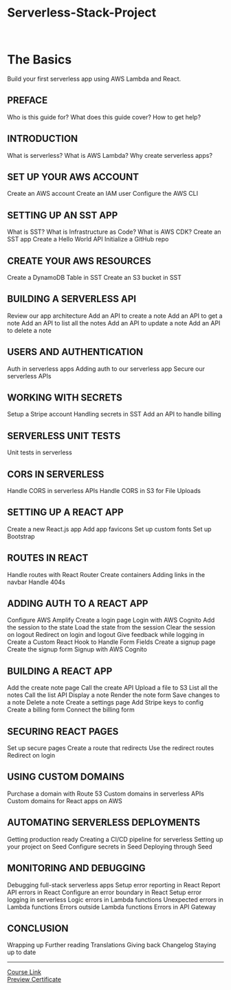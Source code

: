 # Serverless-Stack-Project
<br>

# The Basics
Build your first serverless app using AWS Lambda and React.

## PREFACE
Who is this guide for?
What does this guide cover?
How to get help?
## INTRODUCTION
What is serverless?
What is AWS Lambda?
Why create serverless apps?
## SET UP YOUR AWS ACCOUNT
Create an AWS account
Create an IAM user
Configure the AWS CLI
## SETTING UP AN SST APP
What is SST?
What is Infrastructure as Code?
What is AWS CDK?
Create an SST app
Create a Hello World API
Initialize a GitHub repo
## CREATE YOUR AWS RESOURCES
Create a DynamoDB Table in SST
Create an S3 bucket in SST
## BUILDING A SERVERLESS API
Review our app architecture
Add an API to create a note
Add an API to get a note
Add an API to list all the notes
Add an API to update a note
Add an API to delete a note
## USERS AND AUTHENTICATION
Auth in serverless apps
Adding auth to our serverless app
Secure our serverless APIs
## WORKING WITH SECRETS
Setup a Stripe account
Handling secrets in SST
Add an API to handle billing
## SERVERLESS UNIT TESTS
Unit tests in serverless
## CORS IN SERVERLESS
Handle CORS in serverless APIs
Handle CORS in S3 for File Uploads
## SETTING UP A REACT APP
Create a new React.js app
Add app favicons
Set up custom fonts
Set up Bootstrap
## ROUTES IN REACT
Handle routes with React Router
Create containers
Adding links in the navbar
Handle 404s
## ADDING AUTH TO A REACT APP
Configure AWS Amplify
Create a login page
Login with AWS Cognito
Add the session to the state
Load the state from the session
Clear the session on logout
Redirect on login and logout
Give feedback while logging in
Create a Custom React Hook to Handle Form Fields
Create a signup page
Create the signup form
Signup with AWS Cognito
## BUILDING A REACT APP
Add the create note page
Call the create API
Upload a file to S3
List all the notes
Call the list API
Display a note
Render the note form
Save changes to a note
Delete a note
Create a settings page
Add Stripe keys to config
Create a billing form
Connect the billing form
## SECURING REACT PAGES
Set up secure pages
Create a route that redirects
Use the redirect routes
Redirect on login
## USING CUSTOM DOMAINS
Purchase a domain with Route 53
Custom domains in serverless APIs
Custom domains for React apps on AWS
## AUTOMATING SERVERLESS DEPLOYMENTS
Getting production ready
Creating a CI/CD pipeline for serverless
Setting up your project on Seed
Configure secrets in Seed
Deploying through Seed
## MONITORING AND DEBUGGING
Debugging full-stack serverless apps
Setup error reporting in React
Report API errors in React
Configure an error boundary in React
Setup error logging in serverless
Logic errors in Lambda functions
Unexpected errors in Lambda functions
Errors outside Lambda functions
Errors in API Gateway
## CONCLUSION
Wrapping up
Further reading
Translations
Giving back
Changelog
Staying up to date

-------------------------------
[Course Link](https://serverless-stack.com/#guide)
<br>[Preview Certificate]()
